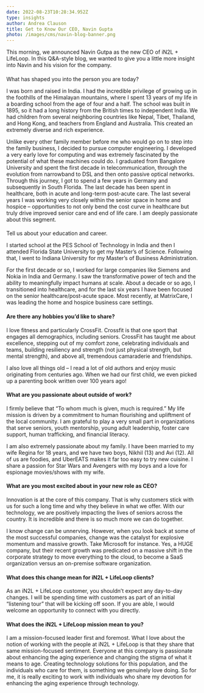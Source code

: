 ```yaml
---
date: 2022-08-23T10:28:34.952Z
type: insights
author: Andrea Clauson
title: Get to Know Our CEO, Navin Gupta
photo: /images/cms/navin-blog-banner.png
---
```

This morning, we announced Navin Gutpa as the new CEO of iN2L + LifeLoop. In this Q&A-style blog, we wanted to give you a little more insight into Navin and his vision for the company. 

#### 
What has shaped you into the person you are today?

I was born and raised in India. I had the incredible privilege of growing up in the foothills of the Himalayan mountains, where I spent 13 years of my life in a boarding school from the age of four and a half. The school was built in 1895, so it had a long history from the British times to independent India. We had children from several neighboring countries like Nepal, Tibet, Thailand, and Hong Kong, and teachers from England and Australia. This created an extremely diverse and rich experience. 


Unlike every other family member before me who would go on to step into the family business, I decided to pursue computer engineering. I developed a very early love for computing and was extremely fascinated by the potential of what these machines could do. I graduated from Bangalore University and spent the first decade in telecommunication, through the evolution from narrowband to DSL and then onto passive optical networks. Through this journey, I got to spend a few years in Germany and subsequently in South Florida. The last decade has been spent in healthcare, both in acute and long-term post-acute care. The last several years I was working very closely within the senior space in home and hospice – opportunities to not only bend the cost curve in healthcare but truly drive improved senior care and end of life care. I am deeply passionate about this segment.

#### 
Tell us about your education and career.


I started school at the PES School of Technology in India and then I attended Florida State University to get my Master’s of Science. Following that, I went to Indiana University for my Master’s of Business Administration. 

For the first decade or so, I worked for large companies like Siemens and Nokia in India and Germany. I saw the transformative power of tech and the ability to meaningfully impact humans at scale. About a decade or so ago, I transitioned into healthcare, and for the last six years I have been focused on the senior healthcare/post-acute space. Most recently, at MatrixCare, I was leading the home and hospice business care settings. 

#### Are there any hobbies you’d like to share?

I love fitness and particularly CrossFit. Crossfit is that one sport that engages all demographics, including seniors. CrossFit has taught me about excellence, stepping out of my comfort zone, celebrating individuals and teams, building resiliency and strength (not just physical strength, but mental strength), and above all, tremendous camaraderie and friendships.

I also love all things old – I read a lot of old authors and enjoy music originating from centuries ago. When we had our first child, we even picked up a parenting book written over 100 years ago!



#### What are you passionate about outside of work?

I firmly believe that “To whom much is given, much is required.” My life mission is driven by a commitment to human flourishing and upliftment of the local community. I am grateful to play a very small part in organizations that serve seniors, youth mentorship, young adult leadership, foster care support, human trafficking, and financial literacy. 

I am also extremely passionate about my family. I have been married to my wife Regina for 18 years, and we have two boys, Nikhil (13) and Avi (12). All of us are foodies, and UberEATS makes it far too easy to try new cuisine. I share a passion for Star Wars and Avengers with my boys and a love for espionage movies/shows with my wife.



#### What are you most excited about in your new role as CEO?

Innovation is at the core of this company. That is why customers stick with us for such a long time and why they believe in what we offer. With our technology, we are positively impacting the lives of seniors across the country. It is incredible and there is so much more we can do together.

I know change can be unnerving. However, when you look back at some of the most successful companies, change was the catalyst for explosive momentum and massive growth. Take Microsoft for instance. Yes, a HUGE company, but their recent growth was predicated on a massive shift in the corporate strategy to move everything to the cloud, to become a SaaS organization versus an on-premise software organization. 



#### What does this change mean for iN2L + LifeLoop clients?

As an iN2L + LifeLoop customer, you shouldn’t expect any day-to-day changes. I will be spending time with customers as part of an initial “listening tour” that will be kicking off soon. If you are able, I would welcome an opportunity to connect with you directly. 



#### What does the iN2L + LifeLoop mission mean to you?

I am a mission-focused leader first and foremost. What I love about the notion of working with the people at iN2L + LifeLoop is that they share that same mission-focused sentiment. Everyone at this company is passionate about enhancing the aging experience and changing the stigma of what it means to age. Creating technology solutions for this population, and the individuals who care for them, is something we genuinely love doing. So for me, it is really exciting to work with individuals who share my devotion for enhancing the aging experience through technology.